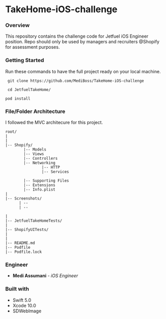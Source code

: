 # TakeHome-iOS-challenge

### Overview 

This repository contains the challenge code for Jetfuel iOS Engineer position. Repo should only be used by managers and recruiters @Shopify for assessment purposes.


### Getting Started

Run these commands to have the full project ready on your local machine.

`` git clone https://github.com/MediBoss/TakeHome-iOS-challenge``

`` cd JetfuelTakeHome/``

`` pod install ``

### File/Folder Architecture

I followed the MVC architecure for this project. 
```
root/
|
|
|-- Shopify/                
        |-- Models                  
        |-- Views                    
        |-- Controllers              
        |-- Networking  
                |-- HTTP
                |-- Services
          
        |-- Supporting Files        
        |-- Extensions               
        |-- Info.plist             
|
|-- Screenshots/                   
      | -- 
      | -- 
      
|
|-- JetfuelTakeHomeTests/                   
|
|-- ShopifyUITests/                 
|
|                   
|-- README.md                          
|-- Podfile
|-- Podfile.lock
```

### Engineer
* **Medi Assumani** - *iOS Engineer*

### Built with

* Swift 5.0
* Xcode 10.0
* SDWebImage
